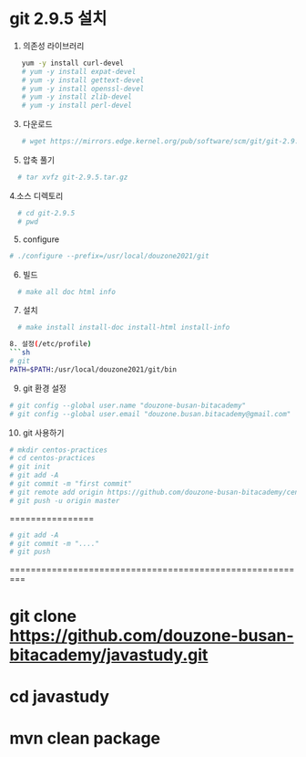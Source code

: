 # git 2.9.5 설치

1. 의존성 라이브러리
```sh
   yum -y install curl-devel
   # yum -y install expat-devel
   # yum -y install gettext-devel
   # yum -y install openssl-devel
   # yum -y install zlib-devel
   # yum -y install perl-devel
```

3. 다운로드
```sh
   # wget https://mirrors.edge.kernel.org/pub/software/scm/git/git-2.9.5.tar.gz
```

5. 압축 풀기
```sh
  # tar xvfz git-2.9.5.tar.gz
```

4.소스 디렉토리
```sh
  # cd git-2.9.5
  # pwd
```

5. configure
```sh
# ./configure --prefix=/usr/local/douzone2021/git
```

6. 빌드
```sh
  # make all doc html info
```
   
7. 설치
```sh
  # make install install-doc install-html install-info

8. 설정(/etc/profile)
```sh
# git
PATH=$PATH:/usr/local/douzone2021/git/bin
```

9. git 환경 설정
```sh
# git config --global user.name "douzone-busan-bitacademy"
# git config --global user.email "douzone.busan.bitacademy@gmail.com"
```

10. git 사용하기
```sh
# mkdir centos-practices
# cd centos-practices
# git init
# git add -A
# git commit -m "first commit"
# git remote add origin https://github.com/douzone-busan-bitacademy/centos-practices.git
# git push -u origin master
```
================
```sh
# git add -A
# git commit -m "...."
# git push
```


=========================================================


# git clone https://github.com/douzone-busan-bitacademy/javastudy.git
# cd javastudy
# mvn clean package










  







